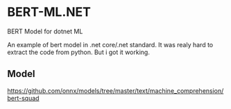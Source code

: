 # BERT-ML.NET
BERT Model for dotnet ML


An example of bert model in .net core/.net standard. It was realy hard to extract the code from python.
But i got it working.

## Model
https://github.com/onnx/models/tree/master/text/machine_comprehension/bert-squad
